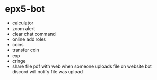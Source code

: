 # epx5-bot

- calculator
- zoom alert
- clear chat command
- online add roles
- coins
- transfer coin
- exp
- cringe
- share file pdf with web when someone uploads file on website bot discord will notify file was upload